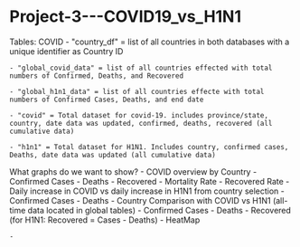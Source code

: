 # Project-3---COVID19_vs_H1N1

Tables:
COVID
    - "country_df" = list of all countries in both databases with a unique identifier as Country ID

    - "global_covid_data" = list of all countries effected with total numbers of Confirmed, Deaths, and Recovered
    
    - "global_h1n1_data" = list of all countries effecte with total numbers of Confirmed Cases, Deaths, and end date
    
    - "covid" = Total dataset for covid-19. includes province/state, country, date data was updated, confirmed, deaths, recovered (all cumulative data)
    
    - "h1n1" = Total dataset for H1N1. Includes country, confirmed cases, Deaths, date data was updated (all cumulative data)
    

What graphs do we want to show? 
    - COVID overview by Country
        - Confirmed Cases 
        - Deaths
        - Recovered
        - Mortality Rate
        - Recovered Rate
    - Daily increase in COVID vs daily increase in H1N1 from country selection 
        - Confirmed Cases
        - Deaths
    - Country Comparison with COVID vs H1N1 (all-time data located in global tables)
        - Confirmed Cases
        - Deaths
        - Recovered (for H1N1: Recovered = Cases - Deaths)
    - HeatMap
    
        

    - 
